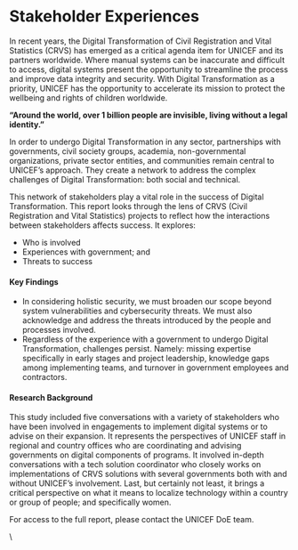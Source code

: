 # Stakeholder Experiences

In recent years, the Digital Transformation of Civil Registration and Vital Statistics (CRVS) has emerged as a critical agenda item for UNICEF and its partners worldwide. Where manual systems can be inaccurate and difficult to access, digital systems present the opportunity to streamline the process and improve data integrity and security. With Digital Transformation as a priority, UNICEF has the opportunity to accelerate its mission to protect the wellbeing and rights of children worldwide.

**“Around the world, over 1 billion people are invisible, living without a legal identity.”**

In order to undergo Digital Transformation in any sector, partnerships with governments, civil society groups, academia, non-governmental organizations, private sector entities, and communities remain central to UNICEF’s approach. They create a network to address the complex challenges of Digital Transformation: both social and technical.&#x20;

This network of stakeholders play a vital role in the success of Digital Transformation. This report looks through the lens of CRVS (Civil Registration and Vital Statistics) projects to reflect how the interactions between stakeholders affects success. It explores:

* Who is involved
* Experiences with government; and
* Threats to success

#### Key Findings

* In considering holistic security, we must broaden our scope beyond system vulnerabilities and cybersecurity threats. We must also acknowledge and address the threats introduced by the people and processes involved.
* Regardless of the experience with a government to undergo Digital Transformation, challenges persist. Namely: missing expertise specifically in early stages and project leadership, knowledge gaps among implementing teams, and turnover in government employees and contractors.

#### Research Background

This study included five conversations with a variety of stakeholders who have been involved in engagements to implement digital systems or to advise on their expansion. It represents the perspectives of UNICEF staff in regional and country offices who are coordinating and advising governments on digital components of programs. It involved in-depth conversations with a tech solution coordinator who closely works on implementations of CRVS solutions with several governments both with and without UNICEF’s involvement. Last, but certainly not least, it brings a critical perspective on what it means to localize technology within a country or group of people; and specifically women.

For access to the full report, please contact the UNICEF DoE team.

\
